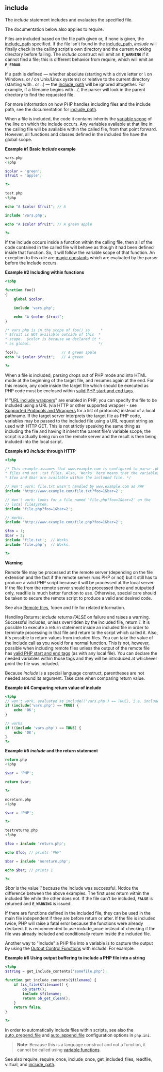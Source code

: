 include
-------

The *include* statement includes and evaluates the specified file.

The documentation below also applies to <span
class="function">require</span>.

Files are included based on the file path given or, if none is given,
the
<a href="/ini/core.html#ini.include-path" class="link">include_path</a>
specified. If the file isn't found in the
<a href="/ini/core.html#ini.include-path" class="link">include_path</a>,
*include* will finally check in the calling script's own directory and
the current working directory before failing. The *include* construct
will emit an **`E_WARNING`** if it cannot find a file; this is different
behavior from <span class="function">require</span>, which will emit an
**`E_ERROR`**.

If a path is defined — whether absolute (starting with a drive letter or
*\\* on Windows, or */* on Unix/Linux systems) or relative to the
current directory (starting with *.* or *..*) — the
<a href="/ini/core.html#ini.include-path" class="link">include_path</a>
will be ignored altogether. For example, if a filename begins with
*../*, the parser will look in the parent directory to find the
requested file.

For more information on how PHP handles including files and the include
path, see the documentation for
<a href="/ini/core.html#ini.include-path" class="link">include_path</a>.

When a file is included, the code it contains inherits the
<a href="/language/variables/scope.html" class="link">variable scope</a>
of the line on which the include occurs. Any variables available at that
line in the calling file will be available within the called file, from
that point forward. However, all functions and classes defined in the
included file have the global scope.

**Example \#1 Basic *include* example**

``` php
vars.php
<?php

$color = 'green';
$fruit = 'apple';

?>

test.php
<?php

echo "A $color $fruit"; // A

include 'vars.php';

echo "A $color $fruit"; // A green apple

?>
```

If the include occurs inside a function within the calling file, then
all of the code contained in the called file will behave as though it
had been defined inside that function. So, it will follow the variable
scope of that function. An exception to this rule are
<a href="/language/constants/predefined.html" class="link">magic constants</a>
which are evaluated by the parser before the include occurs.

**Example \#2 Including within functions**

``` php
<?php

function foo()
{
    global $color;

    include 'vars.php';

    echo "A $color $fruit";
}

/* vars.php is in the scope of foo() so     *
* $fruit is NOT available outside of this  *
* scope.  $color is because we declared it *
* as global.                               */

foo();                    // A green apple
echo "A $color $fruit";   // A green

?>
```

When a file is included, parsing drops out of PHP mode and into HTML
mode at the beginning of the target file, and resumes again at the end.
For this reason, any code inside the target file which should be
executed as PHP code must be enclosed within
<a href="/language/basic-syntax/phpmode.html" class="link">valid PHP start and end tags</a>.

If
"<a href="/filesystem/setup.html#" class="link">URL include wrappers</a>"
are enabled in PHP, you can specify the file to be included using a URL
(via HTTP or other supported wrapper - see
<a href="/wrappers.html" class="xref">Supported Protocols and Wrappers</a>
for a list of protocols) instead of a local pathname. If the target
server interprets the target file as PHP code, variables may be passed
to the included file using a URL request string as used with HTTP GET.
This is not strictly speaking the same thing as including the file and
having it inherit the parent file's variable scope; the script is
actually being run on the remote server and the result is then being
included into the local script.

**Example \#3 *include* through HTTP**

``` php
<?php

/* This example assumes that www.example.com is configured to parse .php
* files and not .txt files. Also, 'Works' here means that the variables
* $foo and $bar are available within the included file. */

// Won't work; file.txt wasn't handled by www.example.com as PHP
include 'http://www.example.com/file.txt?foo=1&bar=2';

// Won't work; looks for a file named 'file.php?foo=1&bar=2' on the
// local filesystem.
include 'file.php?foo=1&bar=2';

// Works.
include 'http://www.example.com/file.php?foo=1&bar=2';

$foo = 1;
$bar = 2;
include 'file.txt';  // Works.
include 'file.php';  // Works.

?>
```

**Warning**

Remote file may be processed at the remote server (depending on the file
extension and the fact if the remote server runs PHP or not) but it
still has to produce a valid PHP script because it will be processed at
the local server. If the file from the remote server should be processed
there and outputted only, <span class="function">readfile</span> is much
better function to use. Otherwise, special care should be taken to
secure the remote script to produce a valid and desired code.

See also
<a href="/features/remote-files.html" class="link">Remote files</a>,
<span class="function">fopen</span> and <span
class="function">file</span> for related information.

Handling Returns: *include* returns *FALSE* on failure and raises a
warning. Successful includes, unless overridden by the included file,
return *1*. It is possible to execute a <span
class="function">return</span> statement inside an included file in
order to terminate processing in that file and return to the script
which called it. Also, it's possible to return values from included
files. You can take the value of the include call as you would for a
normal function. This is not, however, possible when including remote
files unless the output of the remote file has
<a href="/language/basic-syntax/phpmode.html" class="link">valid PHP start and end tags</a>
(as with any local file). You can declare the needed variables within
those tags and they will be introduced at whichever point the file was
included.

Because *include* is a special language construct, parentheses are not
needed around its argument. Take care when comparing return value.

**Example \#4 Comparing return value of include**

``` php
<?php
// won't work, evaluated as include(('vars.php') == TRUE), i.e. include('')
if (include('vars.php') == TRUE) {
    echo 'OK';
}

// works
if ((include 'vars.php') == TRUE) {
    echo 'OK';
}
?>
```

**Example \#5 *include* and the <span class="function">return</span>
statement**

``` php
return.php
<?php

$var = 'PHP';

return $var;

?>

noreturn.php
<?php

$var = 'PHP';

?>

testreturns.php
<?php

$foo = include 'return.php';

echo $foo; // prints 'PHP'

$bar = include 'noreturn.php';

echo $bar; // prints 1

?>
```

*$bar* is the value *1* because the include was successful. Notice the
difference between the above examples. The first uses <span
class="function">return</span> within the included file while the other
does not. If the file can't be included, **`FALSE`** is returned and
**`E_WARNING`** is issued.

If there are functions defined in the included file, they can be used in
the main file independent if they are before <span
class="function">return</span> or after. If the file is included twice,
PHP will raise a fatal error because the functions were already
declared. It is recommended to use <span
class="function">include\_once</span> instead of checking if the file
was already included and conditionally return inside the included file.

Another way to "include" a PHP file into a variable is to capture the
output by using the
<a href="/ref/outcontrol.html" class="link">Output Control Functions</a>
with *include*. For example:

**Example \#6 Using output buffering to include a PHP file into a
string**

``` php
<?php
$string = get_include_contents('somefile.php');

function get_include_contents($filename) {
    if (is_file($filename)) {
        ob_start();
        include $filename;
        return ob_get_clean();
    }
    return false;
}

?>
```

In order to automatically include files within scripts, see also the
<a href="/ini/core.html#ini.auto-prepend-file" class="link">auto_prepend_file</a>
and
<a href="/ini/core.html#ini.auto-append-file" class="link">auto_append_file</a>
configuration options in `php.ini`.

> **Note**: <span class="simpara">Because this is a language construct
> and not a function, it cannot be called using
> <a href="/functions/variable-functions.html" class="link">variable functions</a>.</span>

See also <span class="function">require</span>, <span
class="function">require\_once</span>, <span
class="function">include\_once</span>, <span
class="function">get\_included\_files</span>, <span
class="function">readfile</span>, <span class="function">virtual</span>,
and
<a href="/ini/core.html#ini.include-path" class="link">include_path</a>.
